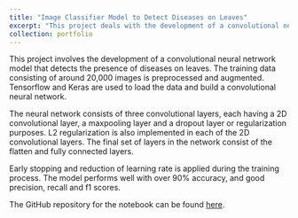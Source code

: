 ```yaml
---
title: "Image Classifier Model to Detect Diseases on Leaves"
excerpt: "This project deals with the development of a convolutional neural network to detect the presence of diseases on leaves. <br/><img src='/images/project2.jpg' width = '50%'>"
collection: portfolio
---
```


This project involves the development of a convolutional neural netrwork model that detects the presence of diseases on leaves. The training data consisting of around 20,000 images is preprocessed and augmented. Tensorflow and Keras are used to load the data and build a convolutional neural network.

The neural network consists of three convolutional layers, each having a 2D convolutional layer, a maxpooling layer and a dropout layer or regularization purposes. L2 regularization is also implemented in each of the 2D convolutional layers. The final set of layers in the network consist of the flatten and fully connected layers.

Early stopping and reduction of learning rate is applied during the training process. The model performs well with over 90% accuracy, and good precision, recall and f1 scores.

The GitHub repository for the notebook can be found <a href='https://github.com/ralahaaqil/CNN-Image-Classifier/tree/main'>here</a>. 
